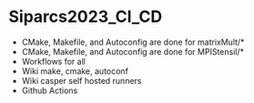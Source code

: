 # Siparcs2023_CI_CD


- CMake, Makefile, and Autoconfig are done for matrixMult/*
- CMake, Makefile, and Autoconfig are done for MPIStensil/*
- Workflows for all
- Wiki make, cmake, autoconf
- Wiki casper self hosted runners
- Github Actions
